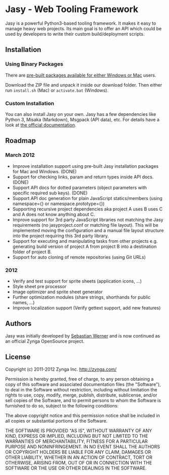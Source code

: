 Jasy - Web Tooling Framework
============================

Jasy is a powerful Python3-based tooling framework. It makes it 
easy to manage heavy web projects. Its main goal is to offer 
an API which could be used by developers to write their custom 
build/deployment scripts.


## Installation

### Using Binary Packages

There are [pre-built packages available for either Windows or Mac](https://github.com/zynga/jasy/downloads) 
users. 

Download the ZIP file and unpack it inside our download folder. Then either run `install.sh` (Mac) or `activate.bat` (Windows).


### Custom Installation

You can also install Jasy on your own. Jasy has a few dependencies
like Python 3, Misaka (Markdown), Msgpack (API data), etc. For
details have a look at [the official documentation](https://github.com/zynga/jasy/wiki/Installation).


## Roadmap

### March 2012

* Improve installation support using pre-built Jasy installation packages for Mac and Windows. (DONE)
* Support for checking links, param and return types inside API docs. (DONE)
* Support API docs for dotted parameters (object parameters with specific required sub keys). (DONE)
* Support API doc generation for plain JavaScript statics/members (using namespace={} or namespace.prototype={})
* Supporting recursive project dependencies aka project A uses B uses C and A does not know anything about C.
* Improve support for 3rd party JavaScript libraries not matching the Jasy requirements (no jasyproject.conf or matching file layout). This will be implemented moving the configuration and a manual file layout structure into the project requiring this 3rd party library.
* Support for executing and manipulating tasks from other projects e.g. generating build version of project A from project B into a destination folder of project B.
* Support for auto cloning of remote repositories (using Git URLs)

### 2012

* Verify and test support for sprite sheets (application icons, ...)
* Style sheet pre processor
* Image optimizer and sprite sheet generator
* Further optimization modules (share strings, shorthands for public names, ...)
* Improve localization support (Verify gettext support, add new features)


## Authors

Jasy was initially developed by [Sebastian Werner](mailto:info@sebastian-werner.net)
and is now continued as an official Zynga OpenSource project.


## License

Copyright (c) 2011-2012 Zynga Inc. http://zynga.com/

Permission is hereby granted, free of charge, to any person obtaining
a copy of this software and associated documentation files (the
"Software"), to deal in the Software without restriction, including
without limitation the rights to use, copy, modify, merge, publish,
distribute, sublicense, and/or sell copies of the Software, and to
permit persons to whom the Software is furnished to do so, subject to
the following conditions:

The above copyright notice and this permission notice shall be
included in all copies or substantial portions of the Software.

THE SOFTWARE IS PROVIDED "AS IS", WITHOUT WARRANTY OF ANY KIND,
EXPRESS OR IMPLIED, INCLUDING BUT NOT LIMITED TO THE WARRANTIES OF
MERCHANTABILITY, FITNESS FOR A PARTICULAR PURPOSE AND
NONINFRINGEMENT. IN NO EVENT SHALL THE AUTHORS OR COPYRIGHT HOLDERS BE
LIABLE FOR ANY CLAIM, DAMAGES OR OTHER LIABILITY, WHETHER IN AN ACTION
OF CONTRACT, TORT OR OTHERWISE, ARISING FROM, OUT OF OR IN CONNECTION
WITH THE SOFTWARE OR THE USE OR OTHER DEALINGS IN THE SOFTWARE.